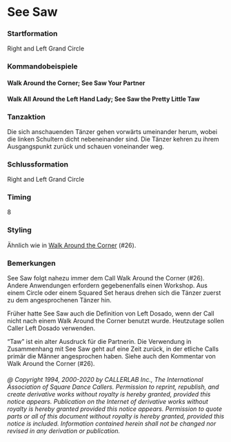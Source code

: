 
# See Saw

### Startformation

Right and Left Grand Circle

### Kommandobeispiele

#### Walk Around the Corner; See Saw Your Partner
#### Walk All Around the Left Hand Lady; See Saw the Pretty Little Taw

### Tanzaktion

Die sich anschauenden Tänzer gehen vorwärts umeinander herum, wobei die linken Schultern dicht nebeneinander sind. Die Tänzer kehren zu ihrem Ausgangspunkt zurück und schauen voneinander weg.

### Schlussformation

Right and Left Grand Circle

### Timing

8

### Styling

Ähnlich wie in
[Walk Around the Corner](all_around_the_corner.lang-de.md) (#26).

### Bemerkungen
 
See Saw folgt nahezu immer dem Call Walk Around the Corner (#26). Andere Anwendungen erfordern gegebenenfalls einen Workshop. Aus einem Circle oder einem Squared Set heraus drehen sich die Tänzer zuerst zu dem angesprochenen Tänzer hin.

Früher hatte See Saw auch die Definition von Left Dosado, wenn der Call nicht nach einem Walk Around the Corner benutzt wurde. Heutzutage sollen Caller Left Dosado verwenden.

“Taw” ist ein alter Ausdruck für die Partnerin. Die Verwendung in Zusammenhang mit See Saw geht auf eine Zeit zurück, in der etliche Calls primär die Männer angesprochen haben. Siehe auch den Kommentar von Walk Around the Corner (#26).

###### @ Copyright 1994, 2000-2020 by CALLERLAB Inc., The International Association of Square Dance Callers. Permission to reprint, republish, and create derivative works without royalty is hereby granted, provided this notice appears. Publication on the Internet of derivative works without royalty is hereby granted provided this notice appears. Permission to quote parts or all of this document without royalty is hereby granted, provided this notice is included. Information contained herein shall not be changed nor revised in any derivation or publication.
